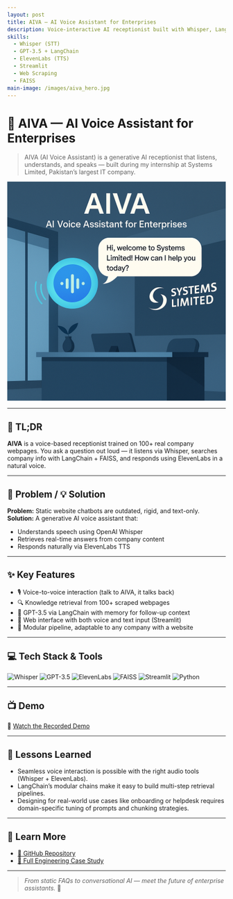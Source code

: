 ```yaml
---
layout: post
title: AIVA — AI Voice Assistant for Enterprises
description: Voice-interactive AI receptionist built with Whisper, LangChain, and ElevenLabs to answer company questions in real-time.
skills:
  - Whisper (STT)
  - GPT-3.5 + LangChain
  - ElevenLabs (TTS)
  - Streamlit
  - Web Scraping
  - FAISS
main-image: /images/aiva_hero.jpg
---
```


# 🧠 AIVA — AI Voice Assistant for Enterprises

> AIVA (AI Voice Assistant) is a generative AI receptionist that listens, understands, and speaks — built during my internship at Systems Limited, Pakistan’s largest IT company.

<img src="/assets/images/aiva_chat.png" alt="AIVA Interface Preview" width="650"/>

---

## 🚀 TL;DR  
**AIVA** is a voice-based receptionist trained on 100+ real company webpages. You ask a question out loud — it listens via Whisper, searches company info with LangChain + FAISS, and responds using ElevenLabs in a natural voice.

---

## 🧩 Problem / 💡 Solution

**Problem:** Static website chatbots are outdated, rigid, and text-only.  
**Solution:** A generative AI voice assistant that:
- Understands speech using OpenAI Whisper  
- Retrieves real-time answers from company content  
- Responds naturally via ElevenLabs TTS

---

## ✨ Key Features

- 🎙️ Voice-to-voice interaction (talk to AIVA, it talks back)
- 🔍 Knowledge retrieval from 100+ scraped webpages
- 🧠 GPT-3.5 via LangChain with memory for follow-up context
- 💬 Web interface with both voice and text input (Streamlit)
- 🧩 Modular pipeline, adaptable to any company with a website

---

## 💻 Tech Stack & Tools

![Whisper](https://img.shields.io/badge/Whisper-OpenAI-blue?style=flat)
![GPT-3.5](https://img.shields.io/badge/GPT--3.5-LangChain-brightgreen?style=flat)
![ElevenLabs](https://img.shields.io/badge/ElevenLabs-TTS-orange?style=flat)
![FAISS](https://img.shields.io/badge/FAISS-VectorSearch-purple?style=flat)
![Streamlit](https://img.shields.io/badge/Streamlit-UI-red?style=flat)
![Python](https://img.shields.io/badge/Python-3.11-blue?style=flat)

---

## 📺 Demo

🎥 [Watch the Recorded Demo](https://drive.google.com/file/d/1JInIiivD3RBrqDqMrg24oT3hcPp_cvXB/view)

---

## 🧠 Lessons Learned

- Seamless voice interaction is possible with the right audio tools (Whisper + ElevenLabs).
- LangChain’s modular chains make it easy to build multi-step retrieval pipelines.
- Designing for real-world use cases like onboarding or helpdesk requires domain-specific tuning of prompts and chunking strategies.

---

## 📖 Learn More

- [🔗 GitHub Repository](https://github.com/20mup/ai-receptionist)
- [📄 Full Engineering Case Study](/docs/aiva-case-study.md)

---

> _From static FAQs to conversational AI — meet the future of enterprise assistants._ 🤖
